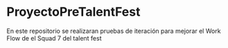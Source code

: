 # ProyectoPreTalentFest
En este repositorio se realizaran pruebas de iteración para mejorar el Work Flow de el Squad 7 del talent fest
